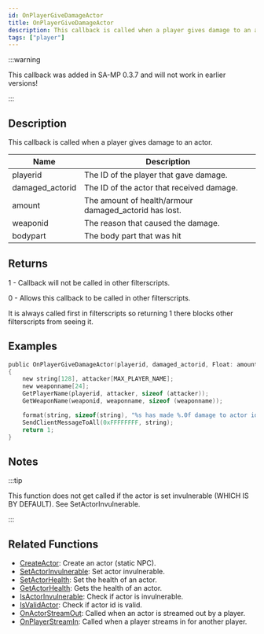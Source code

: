 ```yaml
---
id: OnPlayerGiveDamageActor
title: OnPlayerGiveDamageActor
description: This callback is called when a player gives damage to an actor.
tags: ["player"]
---
```


:::warning

This callback was added in SA-MP 0.3.7 and will not work in earlier versions!

:::

## Description

This callback is called when a player gives damage to an actor.

| Name            | Description                                           |
| --------------- | ----------------------------------------------------- |
| playerid        | The ID of the player that gave damage.                |
| damaged_actorid | The ID of the actor that received damage.             |
| amount          | The amount of health/armour damaged_actorid has lost. |
| weaponid        | The reason that caused the damage.                    |
| bodypart        | The body part that was hit                            |

## Returns

1 - Callback will not be called in other filterscripts.

0 - Allows this callback to be called in other filterscripts.

It is always called first in filterscripts so returning 1 there blocks other filterscripts from seeing it.

## Examples

```c
public OnPlayerGiveDamageActor(playerid, damaged_actorid, Float: amount, weaponid, bodypart)
{
    new string[128], attacker[MAX_PLAYER_NAME];
    new weaponname[24];
    GetPlayerName(playerid, attacker, sizeof (attacker));
    GetWeaponName(weaponid, weaponname, sizeof (weaponname));

    format(string, sizeof(string), "%s has made %.0f damage to actor id %d, weapon: %s", attacker, amount, damaged_actorid, weaponname);
    SendClientMessageToAll(0xFFFFFFFF, string);
    return 1;
}
```

## Notes

:::tip

This function does not get called if the actor is set invulnerable (WHICH IS BY DEFAULT). See SetActorInvulnerable.

:::

## Related Functions

- [CreateActor](../functions/CreateActor.md): Create an actor (static NPC).
- [SetActorInvulnerable](../functions/SetActorInvulnerable.md): Set actor invulnerable.
- [SetActorHealth](../functions/SetActorHealth.md): Set the health of an actor.
- [GetActorHealth](../functions/GetActorHealth.md): Gets the health of an actor.
- [IsActorInvulnerable](../functions/IsActorInvulnerable.md): Check if actor is invulnerable.
- [IsValidActor](../functions/IsValidActor.md): Check if actor id is valid.
- [OnActorStreamOut](../callbacks/OnActorStreamOut.md): Called when an actor is streamed out by a player.
- [OnPlayerStreamIn](../callbacks/OnPlayerStreamIn.md): Called when a player streams in for another player.
